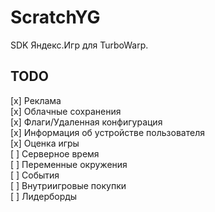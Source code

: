 # ScratchYG
SDK Яндекс.Игр для TurboWarp.  

## TODO
[x] Реклама  
[x] Облачные сохранения  
[x] Флаги/Удаленная конфигурация  
[x] Информация об устройстве пользователя  
[x] Оценка игры  
[ ] Серверное время  
[ ] Переменные окружения  
[ ] События  
[ ] Внутриигровые покупки  
[ ] Лидерборды  